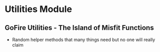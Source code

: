 # Utilities Module
## GoFire Utilities -  The Island of Misfit Functions
- Random helper methods that many things need but no one will really claim 